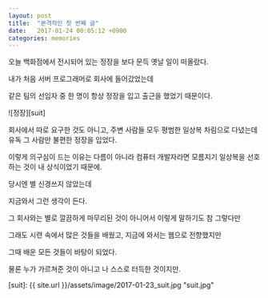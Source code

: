 ```yaml
---
layout: post
title:  "본격적인 첫 번째 글"
date:   2017-01-24 00:05:12 +0900
categories: memories
---
```


오늘 백화점에서 전시되어 있는 정장을 보다 문득 옛날 일이 떠올랐다.

내가 처음 서버 프로그래머로 회사에 들어갔었는데

같은 팀의 선임자 중 한 명이 항상 정장을 입고 출근을 했었기 때문이다.

![정장][suit]


회사에서 따로 요구한 것도 아니고, 주변 사람들 모두 평범한 일상복 차림으로 다녔는데
유독 그 사람만 불편한 정장을 입었다.

이렇게 의구심이 드는 이유는 다름이 아니라 컴퓨터 개발자라면 모름지기 일상복을 선호하는 것이 내 상식이었기 때문에.

당시엔 별 신경쓰지 않았는데

지금와서 그런 생각이 든다.


그 회사와는 별로 깔끔하게 마무리된 것이 아니어서 이렇게 말하기도 참 그렇다만

그래도 시련 속에서 많은 것들을 배웠고, 지금에 와서는 웹으로 전향했지만

그때 배운 모든 것들이 바탕이 되었다.

물론 누가 가르쳐준 것이 아니고 나 스스로 터득한 것이지만.

[suit]: {{ site.url }}/assets/image/2017-01-23_suit.jpg "suit.jpg"